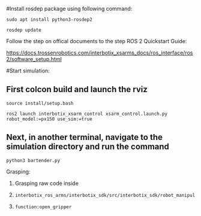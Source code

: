 #Install rosdep package using following command:

    sudo apt install python3-rosdep2
    
    rosdep update
    
Follow the step on offical documents to the step ROS 2 Quickstart Guide:

https://docs.trossenrobotics.com/interbotix_xsarms_docs/ros_interface/ros2/software_setup.html

#Start simulation:
## First colcon build and launch the rviz

    source install/setup.bash
    
    ros2 launch interbotix_xsarm_control xsarm_control.launch.py robot_model:=px150 use_sim:=true

## Next, in another terminal, navigate to the simulation directory and run the command
    python3 bartender.py
Grasping:

1. Grasping raw code inside
2.     interbotix_ros_arms/interbotix_sdk/src/interbotix_sdk/robot_manipulation.py
3.     function:open_gripper
